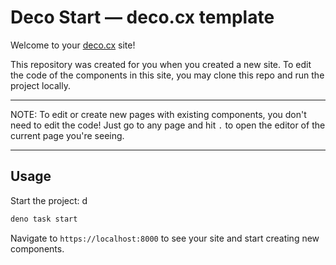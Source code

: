 # Deco Start — deco.cx template
  
Welcome to your [deco.cx](https://deco.cx) site!

This repository was created for you when you created a new site. To edit the
code of the components in this site, you may clone this repo and run the project
locally.

---

NOTE: To edit or create new pages with existing components, you don't need to
edit the code! Just go to any page and hit `.` to open the editor of
the current page you're seeing.

---
## Usage

Start the project: d

```sh
deno task start
```

Navigate to `https://localhost:8000` to see your site and start creating new
components.






